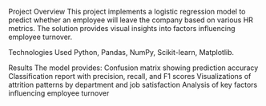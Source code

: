 Project Overview
This project implements a logistic regression model to predict whether an employee will leave the company based on various HR metrics. The solution provides visual insights into factors influencing employee turnover.



Technologies Used
Python, 
Pandas, 
NumPy, 
Scikit-learn, 
Matplotlib.

Results
The model provides:
Confusion matrix showing prediction accuracy
Classification report with precision, recall, and F1 scores
Visualizations of attrition patterns by department and job satisfaction
Analysis of key factors influencing employee turnover
